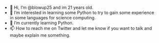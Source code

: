 - 👋 Hi, I’m @blowup25 and im 21 years old.
- 👀 I’m interested in learning some Python to try to gain some experience in some languages for science computing.
- 🌱 I’m currently learning Python.
- 📫 How to reach me on Twitter and let me know if you want to talk and maybe explain me something.

<!---
blowup25/blowup25 is a ✨ special ✨ repository because its `README.md` (this file) appears on your GitHub profile.
You can click the Preview link to take a look at your changes.
--->
